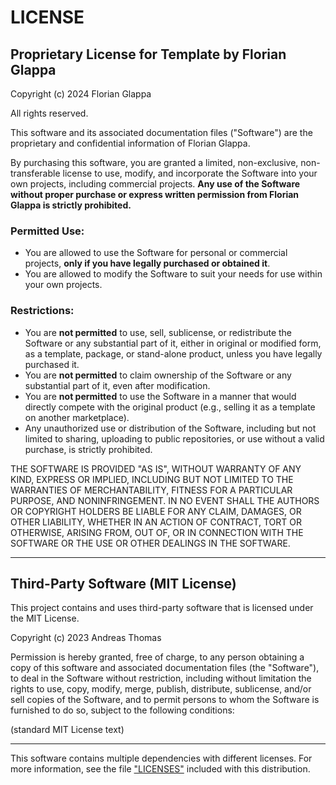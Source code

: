 # LICENSE

## Proprietary License for Template by Florian Glappa

Copyright (c) 2024 Florian Glappa

All rights reserved.

This software and its associated documentation files ("Software") are the proprietary and confidential information of Florian Glappa.

By purchasing this software, you are granted a limited, non-exclusive, non-transferable license to use, modify, and incorporate the Software into your own projects, including commercial projects. **Any use of the Software without proper purchase or express written permission from Florian Glappa is strictly prohibited.**

### Permitted Use:

- You are allowed to use the Software for personal or commercial projects, **only if you have legally purchased or obtained it**.
- You are allowed to modify the Software to suit your needs for use within your own projects.

### Restrictions:

- You are **not permitted** to use, sell, sublicense, or redistribute the Software or any substantial part of it, either in original or modified form, as a template, package, or stand-alone product, unless you have legally purchased it.
- You are **not permitted** to claim ownership of the Software or any substantial part of it, even after modification.
- You are **not permitted** to use the Software in a manner that would directly compete with the original product (e.g., selling it as a template on another marketplace).
- Any unauthorized use or distribution of the Software, including but not limited to sharing, uploading to public repositories, or use without a valid purchase, is strictly prohibited.

THE SOFTWARE IS PROVIDED "AS IS", WITHOUT WARRANTY OF ANY KIND, EXPRESS OR IMPLIED, INCLUDING BUT NOT LIMITED TO THE WARRANTIES OF MERCHANTABILITY, FITNESS FOR A PARTICULAR PURPOSE, AND NONINFRINGEMENT. IN NO EVENT SHALL THE AUTHORS OR COPYRIGHT HOLDERS BE LIABLE FOR ANY CLAIM, DAMAGES, OR OTHER LIABILITY, WHETHER IN AN ACTION OF CONTRACT, TORT OR OTHERWISE, ARISING FROM, OUT OF, OR IN CONNECTION WITH THE SOFTWARE OR THE USE OR OTHER DEALINGS IN THE SOFTWARE.

---

## Third-Party Software (MIT License)

This project contains and uses third-party software that is licensed under the MIT License.

Copyright (c) 2023 Andreas Thomas

Permission is hereby granted, free of charge, to any person obtaining a copy of this software and associated documentation files (the "Software"), to deal in the Software without restriction, including without limitation the rights to use, copy, modify, merge, publish, distribute, sublicense, and/or sell copies of the Software, and to permit persons to whom the Software is furnished to do so, subject to the following conditions:

(standard MIT License text)

---

This software contains multiple dependencies with different licenses. For more information, see the file ["LICENSES"](./LICENSES) included with this distribution.
